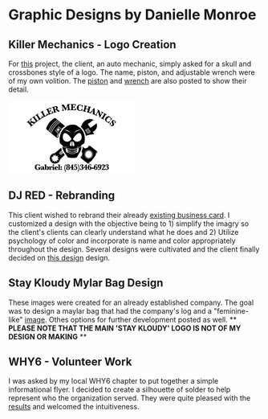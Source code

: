 # Graphic Designs by Danielle Monroe

## Killer Mechanics - Logo Creation
For [this](https://github.com/DanielleMonroeNY/GraphicDesigns/blob/main/KillerMechanics.jpeg) project, the client, an auto mechanic, simply asked for a skull and crossbones style of a logo. The name, piston, and adjustable wrench were of my own volition. The [piston](https://github.com/DanielleMonroeNY/GraphicDesigns/blob/main/Piston.jpeg) and [wrench](https://github.com/DanielleMonroeNY/GraphicDesigns/blob/main/AdjustableWrench.png) are also posted to show their detail. 

![Killer Mechanics Logo](https://github.com/DanielleMonroeNY/GraphicDesigns/blob/main/KillerMechanics.jpeg "Killer Mechanic Logo")

## DJ RED - Rebranding
This client wished to rebrand their already [existing business card](https://github.com/DanielleMonroeNY/GraphicDesigns/blob/main/DJRedOriginalBusinessCard.jpg). I customized a design with the objective being to 1) simplify the imagry so the client's clients can clearly understand what he does and 2) Utilize psychology of color and incorporate is name and color appropriately throughout the design. Several designs were cultivated and the client finally decided on [this design](https://github.com/DanielleMonroeNY/GraphicDesigns/blob/main/DJ%20REDFinal.jpeg) design. 

## Stay Kloudy Mylar Bag Design
These images were created for an already established company. The goal was to design a maylar bag that had the company's log and a "feminine-like" [image](https://github.com/DanielleMonroeNY/GraphicDesigns/blob/main/LadyFingersAndClouds.jpeg). Othes options for further development posted as well. 
** **PLEASE NOTE THAT THE MAIN 'STAY KLOUDY' LOGO IS NOT OF MY DESIGN OR MAKING** **

## WHY6 - Volunteer Work
I was asked by my local WHY6 chapter to put together a simple informational flyer. I decided to create a silhouette of solder to help represent who the organization served. They were quite pleased with the [results](https://github.com/DanielleMonroeNY/GraphicDesigns/blob/main/WHY6InfoFlyer%20-%20Silhouette.jpeg) and welcomed the intuitiveness. 
